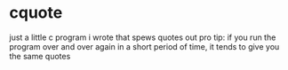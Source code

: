 # cquote

just a little c program i wrote that spews quotes out
pro tip: if you run the program over and over again in a short period of time, it tends to give you the same quotes
